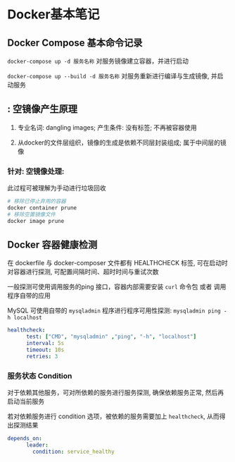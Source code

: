 # Docker基本笔记

## Docker Compose 基本命令记录

`docker-compose up -d 服务名称` 对服务镜像建立容器，并进行启动

`docker-compose up --build -d 服务名称` 对服务重新进行编译与生成镜像, 并启动服务

## <none>:<none> 空镜像产生原理

1. 专业名词: dangling images; 产生条件: 没有标签; 不再被容器使用

2. 从docker的文件层组织，镜像的生成是依赖不同层封装组成; 属于中间层的镜像


### 针对<none>:<none> 空镜像处理: 

此过程可被理解为手动进行垃圾回收

```sh
# 移除已停止弃用的容器
docker container prune
# 移除空置镜像文件
docker image prune
```

## Docker 容器健康检测

在 dockerfile 与 docker-composer 文件都有 HEALTHCHECK 标签, 可在启动时对容器进行探测, 可配置间隔时间、超时时间与重试次数

一般探测可使用调用服务的ping 接口，容器内部需要安装 `curl` 命令包 或者 调用程序自带的应用

MySQL 可使用自带的 `mysqladmin` 程序进行程序可用性探测: `mysqladmin ping -h localhost`

```yaml
healthcheck:
      test: ["CMD", "mysqladmin" ,"ping", "-h", "localhost"]
      interval: 5s
      timeout: 10s
      retries: 3
```

### 服务状态 Condition

对于依赖其他服务，可对所依赖的服务进行服务探测, 确保依赖服务正常, 然后再启动当前服务

若对依赖服务进行 condition 选项，被依赖的服务需要加上 `healthcheck`, 从而得出探测结果

```yaml
depends_on:
      leader:
        condition: service_healthy
```
